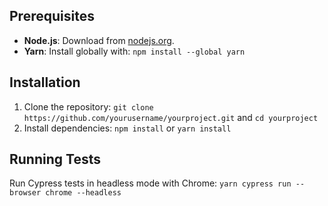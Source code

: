 ## Prerequisites

- **Node.js**: Download from [nodejs.org](https://nodejs.org/).
- **Yarn**: Install globally with: `npm install --global yarn`

## Installation

1. Clone the repository: `git clone https://github.com/yourusername/yourproject.git` and `cd yourproject`
2. Install dependencies: `npm install` or `yarn install`

## Running Tests

Run Cypress tests in headless mode with Chrome: `yarn cypress run --browser chrome --headless`

